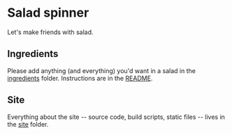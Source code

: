 # Salad spinner

Let's make friends with salad.

## Ingredients

Please add anything (and everything) you'd want in a salad in the [ingredients](https://github.com/eyeseast/salad-spinner/tree/main/ingredients) folder. Instructions are in the [README](https://github.com/eyeseast/salad-spinner/blob/main/ingredients/README.md).

## Site

Everything about the site -- source code, build scripts, static files -- lives in the [site](https://github.com/eyeseast/salad-spinner/tree/main/site) folder.
